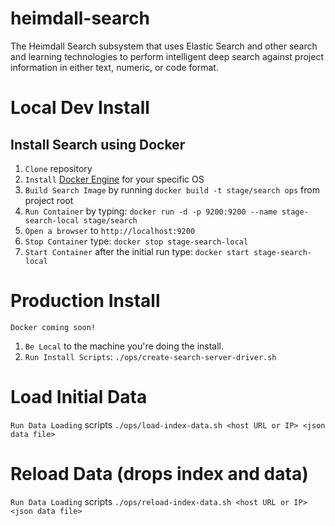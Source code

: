 # heimdall-search
The Heimdall Search subsystem that uses Elastic Search and other search and learning technologies to perform intelligent deep search against project information in either text, numeric, or code format.

# Local Dev Install
## Install Search using Docker
1. `Clone` repository
1. `Install` [Docker Engine](https://docs.docker.com/) for your specific OS
1. `Build Search Image` by running `docker build -t stage/search ops` from project root
1. `Run Container` by typing: `docker run -d -p 9200:9200 --name stage-search-local stage/search`
1. `Open a browser` to `http://localhost:9200`
1. `Stop Container` type: `docker stop stage-search-local`
1. `Start Container` after the initial run type: `docker start stage-search-local`

# Production Install
`Docker coming soon!`

1. `Be Local` to the machine you're doing the install.
1. `Run Install Scripts`: `./ops/create-search-server-driver.sh`

# Load Initial Data
`Run Data Loading` scripts `./ops/load-index-data.sh <host URL or IP> <json data file>`

# Reload Data (drops index and data)
`Run Data Loading` scripts `./ops/reload-index-data.sh <host URL or IP> <json data file>`

